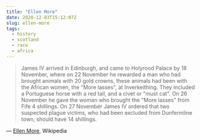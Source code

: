 ```yaml
---
title: "Ellen More"
date: 2020-12-03T15:12:07Z
slug: ellen-more
tags:
  - history
  - scotland
  - race
  - africa
---
```


> James IV arrived in Edinburgh, and came to Holyrood Palace by 18 November, where on 22 November he rewarded a man who had brought animals with 20 gold crowns, these animals had been with the African women, the "More lasses", at Inverkeithing. They included a Portuguese horse with a red tail, and a civet or "must cat". On 26 November he gave the woman who brought the "More lasses" from Fife 4 shillings. On 27 November James IV ordered that two suspected plague victims, who had been excluded from Dunfermline town, should have 14 shillings.

&mdash; [Ellen More](https://en.wikipedia.org/wiki/Ellen_More), Wikipedia
